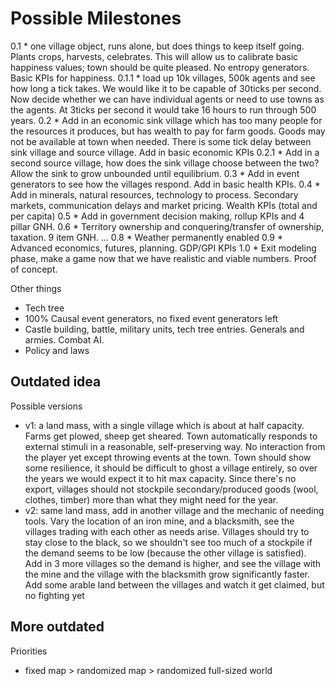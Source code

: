 # Possible Milestones

0.1 * one village object, runs alone, but does things to keep itself going. Plants crops, harvests, celebrates. This will allow us to calibrate basic happiness values; town should be quite pleased. No entropy generators. Basic KPIs for happiness. 
0.1.1 * load up 10k villages, 500k agents and see how long a tick takes. We would like it to be capable of 30ticks per second. Now decide whether we can have individual agents or need to use towns as the agents. At 3ticks per second it would take 16 hours to run through 500 years. 
0.2 * Add in an economic sink village which has too many people for the resources it produces, but has wealth to pay for farm goods. Goods may not be available at town when needed. There is some tick delay between sink village and source village. Add in basic economic KPIs
0.2.1 * Add in a second source village, how does the sink village choose between the two? Allow the sink to grow unbounded until equilibrium. 
0.3 * Add in event generators to see how the villages respond. Add in basic health KPIs. 
0.4 * Add in minerals, natural resources, technology to process. Secondary markets, communication delays and market pricing. Wealth KPIs (total and per capita)
0.5 * Add in government decision making, rollup KPIs and 4 pillar GNH. 
0.6 * Territory ownership and conquering/transfer of ownership, taxation. 9 item GNH.
...
0.8 * Weather permanently enabled
0.9 * Advanced economics, futures, planning. GDP/GPI KPIs
1.0 * Exit modeling phase, make a game now that we have realistic and viable numbers. Proof of concept. 

Other things
* Tech tree
* 100% Causal event generators, no fixed event generators left
* Castle building, battle, military units, tech tree entries. Generals and armies. Combat AI. 
* Policy and laws

## Outdated idea

Possible versions
* v1: a land mass, with a single village which is about at half capacity. Farms get plowed, sheep get sheared. Town automatically responds to external stimuli in a reasonable, self-preserving way. No interaction from the player yet except throwing events at the town. Town should show some resilience, it should be difficult to ghost a village entirely, so over the years we would expect it to hit max capacity. Since there's no export, villages should not stockpile secondary/produced goods (wool, clothes, timber) more than what they might need for the year. 
* v2: same land mass, add in another village and the mechanic of needing tools. Vary the location of an iron mine, and a blacksmith, see the villages trading with each other as needs arise. Villages should try to stay close to the black, so we shouldn't see too much of a stockpile if the demand seems to be low (because the other village is satisfied). Add in 3 more villages so the demand is higher, and see the village with the mine and the village with the blacksmith grow significantly faster. Add some arable land between the villages and watch it get claimed, but no fighting yet

## More outdated

Priorities
* fixed map > randomized map > randomized full-sized world 
